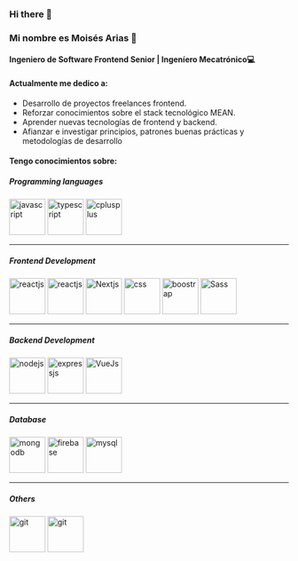 ### Hi there 👋

### Mi nombre es Moisés Arias 👋
#### Ingeniero de Software Frontend Senior | Ingeníero Mecatrónico💻




#### Actualmente me dedico a:

- Desarrollo de proyectos freelances frontend.
- Reforzar conocimientos sobre el stack tecnológico MEAN.
- Aprender nuevas tecnologías de frontend y backend.
- Afianzar e investigar principios, patrones buenas prácticas y metodologías de desarrollo


#### Tengo conocimientos sobre:


##### Programming languages


<p align="left"> 
 <a target="_blank"> <img src="https://cdn.jsdelivr.net/gh/devicons/devicon/icons/javascript/javascript-original.svg" alt="javascript" width="65" height="65"/></a>
 <a target="_blank"> <img src="https://cdn.jsdelivr.net/gh/devicons/devicon/icons/typescript/typescript-original.svg" alt="typescript" width="65" height="65"/> </a>
 <a target="_blank"> <img src="https://cdn.jsdelivr.net/gh/devicons/devicon/icons/cplusplus/cplusplus-original.svg" alt="cplusplus" width="65" height="65"/> </a>
</p>


____


##### Frontend Development

<p align="left>
<a target="_blank"> <img src="https://cdn.jsdelivr.net/gh/devicons/devicon/icons/react/react-original.svg" alt="reactjs" width="65" height="65"/> </a> 
<a target="_blank"> <img src="https://cdn.jsdelivr.net/gh/devicons/devicon/icons/angularjs/angularjs-original.svg" alt="reactjs" width="65" height="65"/> </a> 
<a target="_blank"> <img src="https://cdn.jsdelivr.net/gh/devicons/devicon/icons/nextjs/nextjs-original.svg" alt="Nextjs" width="65" height="65"/> </a> 
<a target="_blank"> <img  src="https://cdn.jsdelivr.net/gh/devicons/devicon/icons/css3/css3-original.svg"  alt="css" width="65" height="65"/> </a> 
<a target="_blank"> <img  src="https://cdn.jsdelivr.net/gh/devicons/devicon/icons/bootstrap/bootstrap-original.svg" alt="boostrap" width="65" height="65"/> </a> 
<a target="_blank"> <img  src="https://cdn.jsdelivr.net/gh/devicons/devicon/icons/sass/sass-original.svg" alt="Sass" width="65" height="65"/> </a> 
</p>



____


##### Backend Development
<p align="left>
<a target="_blank"> <img src="https://cdn.jsdelivr.net/gh/devicons/devicon/icons/nodejs/nodejs-original-wordmark.svg"" alt="nodejs" width="65" height="65"/> </a> 
<a target="_blank"> <img src="https://cdn.jsdelivr.net/gh/devicons/devicon/icons/express/express-original.svg" alt="expressjs" width="65" height="65"/> </a> 
<a target="_blank"> <img src="https://cdn.jsdelivr.net/gh/devicons/devicon/icons/sequelize/sequelize-original-wordmark.svg" alt="VueJs" width="65" height="65"/> </a> 
</p>


_____


##### Database
<p align="left"> 
<a  target="_blank"> <img src="https://cdn.jsdelivr.net/gh/devicons/devicon/icons/mongodb/mongodb-original-wordmark.svg" alt="mongodb" width="65" height="65"/> </a>
<a target="_blank"> <img src="https://cdn.jsdelivr.net/gh/devicons/devicon/icons/firebase/firebase-plain-wordmark.svg" alt="firebase" width="65" height="65"/> </a> 
<a target="_blank"> <img src="https://cdn.jsdelivr.net/gh/devicons/devicon/icons/mysql/mysql-original-wordmark.svg" alt="mysql" width="65" height="65"/> </a>
 </p>


_____


 ##### Others
 <p align="left"> 
<a target="_blank"> <img src="https://cdn.jsdelivr.net/gh/devicons/devicon/icons/git/git-original-wordmark.svg" alt="git" width="65" height="65"/>  </a>
<a target="_blank"> <img src="https://cdn.jsdelivr.net/gh/devicons/devicon/icons/docker/docker-original-wordmark.svg"  alt="git" width="65" height="65"/>  </a>
 </p>

<!--
**Moi6-23/Moi6-23** is a ✨ _special_ ✨ repository because its `README.md` (this file) appears on your GitHub profile.

Here are some ideas to get you started:

- 🔭 I’m currently working on ...
- 🌱 I’m currently learning ...
- 👯 I’m looking to collaborate on ...
- 🤔 I’m looking for help with ...
- 💬 Ask me about ...
- 📫 How to reach me: ...
- 😄 Pronouns: ...
- ⚡ Fun fact: ...
-->
